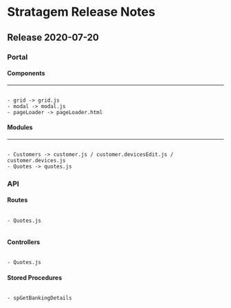 # Stratagem Release Notes
## Release 2020-07-20
### Portal
#### Components
-------------------------------
```

- grid -> grid.js
- modal -> modal.js
- pageLoader -> pageLoader.html

```
#### Modules
----------------------------------
```

- Customers -> customer.js / customer.devicesEdit.js / customer.devices.js
- Quotes -> quotes.js

```
### API
#### Routes
```

- Quotes.js
 
```
#### Controllers
```

- Quotes.js

```

#### Stored Procedures
```

- spGetBankingDetails

```
